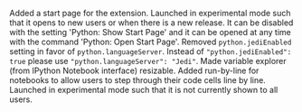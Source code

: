 Added a start page for the extension. Launched in experimental mode such that it opens to new users or when there is a new release. It can be disabled with the setting 'Python: Show Start Page' and it can be opened at any time with the command 'Python: Open Start Page'.
Removed `python.jediEnabled` setting in favor of `python.languageServer`. Instead of `"python.jediEnabled": true` please use `"python.languageServer": "Jedi"`.
Made variable explorer (from IPython Notebook interface) resizable.
Added run-by-line for notebooks to allow users to step through their code cells line by line. Launched in experimental mode such that it is not currently shown to all users.

